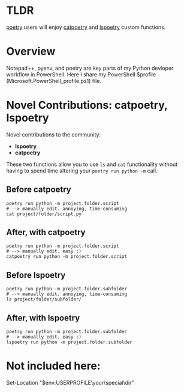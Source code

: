 # TLDR
[poetry](https://github.com/python-poetry/poetry) users will enjoy [catpoetry](https://github.com/City-of-Memphis-Wastewater/powershell-tools/blob/main/catpoetry.ps1) and [lspoetry](https://github.com/City-of-Memphis-Wastewater/powershell-tools/blob/main/lspoetry.ps1) custom functions.

# Overview
Notepad++, pyenv, and poetry are key parts of my Python devloper workflow in PowerShell. Here I share my PowerShell $profile (Microsoft.PowerShell_profile.ps1) file.

# Novel Contributions: catpoetry, lspoetry
Novel contributions to the community: 
- **lspoetry**
- **catpoetry**
 
These two functions allow you to use ```ls``` and ```cat``` functionality without having to spend time altering your ```poetry run python -m``` call.

## Before catpoetry
```
poetry run python -m project.folder.script
# --> manually edit. annoying, time-consuming
cat project/folder/script.py
```
## After, with catpoetry

```
poetry run python -m project.folder.script
# --> manually edit. easy :)
catpoetry run python -m project.folder.script
```

## Before lspoetry
```
poetry run python -m project.folder.subfolder
# --> manually edit. annoying, time-consuming
ls project/folder/subfolder/
```
## After, with lspoetry

```
poetry run python -m project.folder.subfolder
# --> manually edit. easy :)
lspoetry run python -m project.folder.subfolder
```

# Not included here:
Set-Location "$env:USERPROFILE\your\special\dir" 
